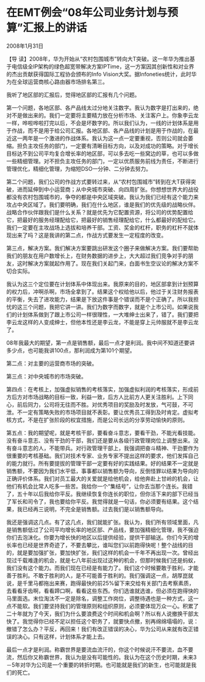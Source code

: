 # 在EMT例会“08年公司业务计划与预算”汇报上的讲话

2008年1月31日

【导 读】2008年，华为开始从“农村包围城市”转向大T突破。这一年华为推出基于电信级全IP架构的绿色超宽带解决方案IPTime，这一方案因其创新性和对业界的杰出贡献获得国际工程协会颁布的Info Vision大奖。据Infoneties统计，此时华为在全球运营商核心路由器市场排名第三。

我听了地区部的汇报后，觉得地区部的汇报有几个问题。

第一个问题，各地区部、各产品线太过分地关注数字。我认为数字是打出来的，绝对不是做出来的。我们一定要将主要精力放在分析市场、关注客户上。你象李云龙一样，哗啦哗啦打完以后，不会是坏数字的。所以我们认为，一线的计划体系是用于作战，而不是用于给公司汇报。各地区部、各产品线的计划是用于作战的，在最近这一两年是一个激进的作战体系。我认为这一点一定要重视，否则公司就会萎缩。担负主攻任务的部门，一定要有清晰目标方向，以及对成功的策略。对于增长目标达不到公司平均复合增长率的地区部，可以多去吃一些窝边的草，也可以多做一些精细管理。对不担负主攻任务的部门，一定以优质服务前线为责任，不断进行管理优化，精细化管理，为缩短DSO一分钟、二分钟去努力。

第二个问题，我们公司的作战方式要转过来，从“农村包围城市”转到在大T获得突破，进而延伸到中小运营商；从中央城市突破、向四周扩张。你想想世界大的战役都没有农村包围城市的，争夺的都是中央区域突破。我认为我们已经有这个能力来攻占中央区域了。我们要明确，我们在什么地区，谁是我们的优先级的战略伙伴。战略合作伙伴跟我们是什么关系？就是优先为它配置资源，将公司的优势配置给它，把最好的服务经理配给它，把最好的销售经理配给它，什么都最好的配给它。我们一定要在主攻战场上选拔和培养干部。工资、奖金的杠杆，职务的杠杆不就体现出来了吗？这是我讲的第二点，作战方式要发生一定程度的改变。

第三点，解决方案。我们解决方案要跳出研发这个圈子来做解决方案。我们要帮助我们的朋友在用户数增长上，在财务数据的进步上，大大超过我们竞争对手的朋友，这时解决方案就起作用了。现在我们关起门来，白面书生空议论的解决方案不切合实际。

我认为这三个定位要在计划体系中体现出来。我原来的目的，地区部拿到计划预算的权力后，冲啊杀啊，市场全拿到了。结果这个权给他以后，他过于关注财务报表的平衡，失去了进攻能力，结果是下放这件事是个错误而不是个正确了。所以我担忧的这三个问题，我把它讲一讲。我们为数字而数字，就是个上市公司。如果说我们的计划体系做到了跟上市公司一样很理性，一大堆绅士出来了，错了。我们要把李云龙这样的人变成绅士，但他本性还是李云龙，不能是穿上元帅服就不是李云龙了。

08年我最大的期望，第一点是销售额，最后一点才是利润。我中间不知道还要讲多少点，也可能我讲100点，那利润成为第101个期望。

第二点：对主要的运营商市场的突破。

第三点：对中央城市的市场突破。

第四点：在考核上，加强虚拟销售的考核落实，加强虚拟利润的考核落实，形成前方后方对市场战略的目标一致，利益一致，后方人比前方人更关注胜利。上下同心，前后同力，公司将无往而不胜。对优秀项目的奖励及时发放，气可鼓，不可泄。不一定有策略失败的市场项目就不表彰。要让优秀员工得到及时肯定。虚拟考核方式，不是在扩张阶段的权宜措施，而是公司长远的分享劳动愉快的原则。

第五点：我的期望呢，就是考核干部，要看奋斗意志，要看干劲，不能光看技能。没有奋斗意志、没有干劲的干部，我们还是要从各级行政管理岗位上调整出来。没有奋斗意志的人，不能带兵。对行政管理干部上，我强调把奋斗精神、干劲要作为很重要的考核基础。我们对技术专家、业务专家不提出这样的要求，他们发挥自己的能力就行。所有要提拔的管理干部一定要有好的实践结果。好的结果不一定就是销售额，不要因为我们水平低，事事都以销售额为导向，反倒怪罪以结果为导向的正确评价体系。我们对员工最大的关爱就是给他机会，给他奔赴上甘岭的机会，让他们有机会比常人吃多一些苦。我给你一个“集结号”，让你去当那个连长。我错了，五十年以后我给你平反。我继续恢复你连长的职位，但你活下来的部下已经当了军长和司令了，我也要给你平反。我觉得就是一句话，你必须要有结果。这个结果，我已经再三说明，不完全是销售额。过去我们是以销售额导向。

我还是强调这几点。有了这几点，我们就能扩张。我认为，我们所有领域里面，凡是销售额低过了公司平均增长率的地区部、产品线，要加强精细化管理，我不强迫你们去泡沫化。你要为增长快的地区以后提供经验，提供干部输送。你们今天的增长率也已经是世界奇迹了，不要去攀比，谁叫您们以前跑得快呢！整个战线的目的，就是要加强扩张，要加快扩张，我们这样的机会一千年不再出现一次。曾经出现过千载难逢的机会，就是七八年前出现过这种的机会，但那时候我们还是蚂蚁，我们没有这个能力。而我们现在已经是有能力了。我们这个时候要敢于胜利，才能善于胜利。不敢于胜利的人，是不可能善于胜利的。我们强调这一点，胡厚崑就说，是千里马都拖出来赛，跑得最快的前25%留下来交给有关部门去考察素质，去看看牙齿啊，看看蹄口啊，看看这些东西。你们选谁就选谁，但必须在跑得快的马里面选。末位淘汰不一定是除名，调整工作岗位，调整待遇也是一种方式，这一点不能软。我们要坚持我们的管理原则和组织原则，必须要体现万众一心。积累了二十年就为了今天，我们为什么要浪费这个时间和机会啊？所以有人说撤换干部太快了。我觉得你已经不足以担任这个职务了，就要快点撤，别再绵绵塌塌的，说：撤错了怎么办？平反，再回来！我们有改正错误的决心，华为公司从来就有改正错误的决心。只有这样，计划体系才能上去。

最后一点才是利润。称霸世界是要流血流汗的，你这个时候说汗不要流，血不要流，然后你又称霸世界，我认为是没有可能性的。我认为在这个历史时期，未来3－5年对华为公司是一个重要的转折时期。也可能就是我们的新生，也可能就是我们的死亡。


